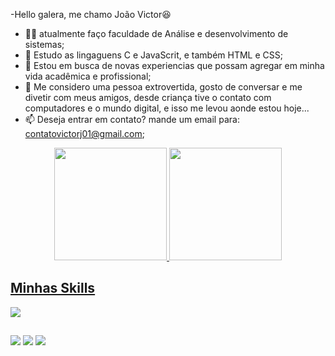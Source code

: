 -Hello galera, me chamo João Victor😆

- 👨‍💻 atualmente faço faculdade de Análise e desenvolvimento de sistemas;
- 📴 Estudo as lingaguens C e JavaScrit, e também HTML e CSS;
- 🤔 Estou em busca de novas experiencias que possam agregar em minha vida acadêmica e profissional;
- 💬 Me considero uma pessoa extrovertida, gosto de conversar e me divetir com meus amigos,
desde criança tive o contato com computadores e o mundo digital, e isso me levou aonde estou hoje...
- 📫 Deseja entrar em contato? mande um email para: contatovictorj01@gmail.com;

<div align="center">
  <a href="https://github.com/VictorJustin01">
  <img height="180em" src="https://github-readme-stats.vercel.app/api?username=VictorJustin01&show_icons=true&theme=dracula&include_all_commits=true&count_private=true"/>
  <img height="180em" src="https://github-readme-stats.vercel.app/api/top-langs/?username=VictorJustin01&layout=compact&langs_count=7&theme=dracula"/>
</div>


<h2>Minhas Skills</h2>

<p align="left">
<img src="https://skillicons.dev/icons?i=html,css,js,c" />
</p>
  
  ##
  
  <div>  
  
  <a href="https://instagram.com/victor_alexandrej" target="_blank"><img src="https://img.shields.io/badge/-Instagram-%23E4405F?style=for-the-badge&logo=instagram&logoColor=white" target="_blank"></a>
  <a href = "mailto:contatovictorj01@gmail.com"><img src="https://img.shields.io/badge/-Gmail-%23333?style=for-the-badge&logo=gmail&logoColor=white" target="_blank"></a>
  <a href="https://www.linkedin.com/in/victor-alexandre-25b913231/" target="_blank"><img src="https://img.shields.io/badge/-LinkedIn-%230077B5?style=for-the-badge&logo=linkedin&logoColor=white" target="_blank"></a> 
 
</div>
